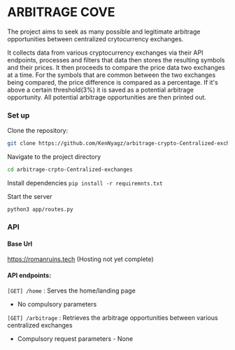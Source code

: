 # ARBITRAGE COVE

The project aims to seek as many possible and legitimate arbitrage opportunities between centralized crytocurrency exchanges.

It collects data from various cryptocurrency exchanges via their API endpoints, processes and filters that data then stores the resulting symbols and their prices. It then proceeds to compare the price data two exchanges at a time. For the symbols that are common between the two exchanges being compared, the price difference is compared as a percentage. If it's above a certain threshold(3%) it is saved as a potential arbitrage opportunity. All potential arbitrage opportunities are then printed out.

### Set up
Clone the repository:
```bash
git clone https://github.com/KenNyagz/arbitrage-crypto-Centralized-exchanges.git
```

Navigate to the project directory
```bash
cd arbitrage-crpto-Centralized-exchanges
```
Install dependencies
```pip install -r requiremnts.txt```

Start the server
```
python3 app/routes.py
```

### API
#### Base Url
https://romanruins.tech (Hosting not yet complete)

#### API endpoints:
`[GET] /home` : Serves the home/landing page
-  No compulsory parameters

`[GET] /arbitrage` : Retrieves the arbitrage opportunities between various centralized exchanges
- Compulsory request parameters - None
